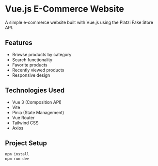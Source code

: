 # Vue.js E-Commerce Website

A simple e-commerce website built with Vue.js using the Platzi Fake Store API.

## Features

- Browse products by category
- Search functionality
- Favorite products
- Recently viewed products
- Responsive design

## Technologies Used

- Vue 3 (Composition API)
- Vite
- Pinia (State Management)
- Vue Router
- Tailwind CSS
- Axios

## Project Setup

```sh
npm install
npm run dev
```
